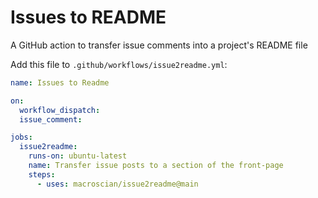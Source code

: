 # Issues to README
A GitHub action to transfer issue comments into a project's README file

Add this file to `.github/workflows/issue2readme.yml`:
```YAML
name: Issues to Readme

on:
  workflow_dispatch:
  issue_comment:

jobs:
  issue2readme:
    runs-on: ubuntu-latest
    name: Transfer issue posts to a section of the front-page
    steps:
      - uses: macroscian/issue2readme@main
```

